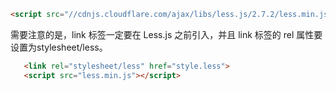 
``` html
<script src="//cdnjs.cloudflare.com/ajax/libs/less.js/2.7.2/less.min.js"></script>
```

需要注意的是，link 标签一定要在 Less.js 之前引入，并且 link 标签的 rel 属性要设置为stylesheet/less。

``` html
   <link rel="stylesheet/less" href="style.less">
   <script src="less.min.js"></script>
```
